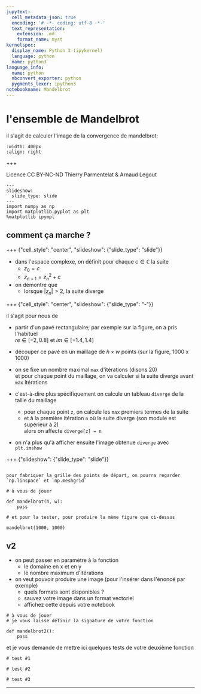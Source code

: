 ```yaml
---
jupytext:
  cell_metadata_json: true
  encoding: '# -*- coding: utf-8 -*-'
  text_representation:
    extension: .md
    format_name: myst
kernelspec:
  display_name: Python 3 (ipykernel)
  language: python
  name: python3
language_info:
  name: python
  nbconvert_exporter: python
  pygments_lexer: ipython3
notebookname: Mandelbrot
---
```


# l'ensemble de Mandelbrot

il s'agit de calculer l'image de la convergence de mandelbrot:

```{image} media/mandelbrot.svg
:width: 400px
:align: right
```

+++

<div class="licence">
<span>Licence CC BY-NC-ND</span>
<span>Thierry Parmentelat &amp; Arnaud Legout</span>
</div>

```{code-cell} ipython3
---
slideshow:
  slide_type: slide
---
import numpy as np
import matplotlib.pyplot as plt
%matplotlib ipympl
```

## comment ça marche ?

+++ {"cell_style": "center", "slideshow": {"slide_type": "slide"}}

* dans l'espace complexe, on définit pour chaque $c\in\mathbb{C}$ la suite
   * $z_0 = c$
   * $z_{n+1} = z_n^2 + c$
* on démontre que 
  * lorsque $|z_n|>2$, la suite diverge

+++ {"cell_style": "center", "slideshow": {"slide_type": "-"}}

il s'agit pour nous de 

* partir d'un pavé rectangulaire; par exemple sur la figure, on a pris l'habituel  
  $re \in [-2, 0.8]$ et  $im \in [-1.4, 1.4]$

* découper ce pavé en un maillage de $h \times w$ points  (sur la figure, 1000 x 1000)
* on se fixe un nombre maximal `max` d'itérations (disons 20)  
  et pour chaque point du maillage, on va calculer si la suite diverge avant `max` itérations

* c'est-à-dire plus spécifiquement on calcule un tableau `diverge` de la taille du maillage
  * pour chaque point `z`, on calcule les `max` premiers termes de la suite
  * et à la première itération `n` où la suite diverge (son module est supérieur à 2)  
    alors on affecte `diverge[z] = n`

* on n'a plus qu'à afficher ensuite l'image obtenue `diverge` avec `plt.imshow`

+++ {"slideshow": {"slide_type": "slide"}}

````{admonition} indices

pour fabriquer la grille des points de départ, on pourra regarder `np.linspace` et `np.meshgrid`
````

```{code-cell} ipython3
# à vous de jouer

def mandelbrot(h, w):
    pass
```

```{code-cell} ipython3
# et pour la tester, pour produire la mème figure que ci-dessus

mandelbrot(1000, 1000)
```

## v2

* on peut passer en paramètre à la fonction
  * le domaine en x et en y
  * le nombre maximum d'itérations
* on veut pouvoir produire une image (pour l'insérer dans l'énoncé par exemple)
  * quels formats sont disponibles ?
  * sauvez votre image dans un format vectoriel
  * affichez cette depuis votre notebook

```{code-cell} ipython3
# à vous de jouer
# je vous laisse définir la signature de votre fonction

def mandelbrot2():
    pass
```

et je vous demande de mettre ici quelques tests de votre deuxième fonction

```{code-cell} ipython3
# test #1
```

```{code-cell} ipython3
# test #2
```

```{code-cell} ipython3
# test #3
```

----
